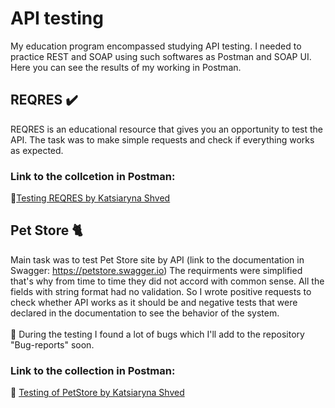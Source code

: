 # API testing
My education program encompassed studying API testing. I needed to practice REST and SOAP using such softwares as Postman and SOAP UI. Here you can see the results of my working in Postman.
<br> 

## REQRES ✔️
<p>REQRES is an educational resource that gives you an opportunity to test the API. The task was to make simple requests and check if everything works as expected.</p>
<h3>Link to the collcetion in Postman:</h3>
📌<a href='https://www.postman.com/kate1311/workspace/reqres-testing-api-by-katsiaryna-shved/collection/34427030-1519e5b3-8a7d-490c-b980-ee83768b3f75?action=share&creator=34427030'>Testing REQRES by Katsiaryna Shved</a>

## Pet Store 🐈
Main task was to test Pet Store site by API (link to the documentation in Swagger:  https://petstore.swagger.io) The requirments were simplified that's why from time to time they did not accord with common sense. All the fields with string format had no validation. So I wrote positive requests to check whether API works as it should be and negative tests that were declared in the documentation to see the behavior of the system.  
<br>🐞 During the testing I found a lot of bugs which I'll add to the repository "Bug-reports" soon.

<h3>Link to the collection in Postman:</h3>

📌 [Testing of PetStore by Katsiaryna Shved]( https://www.postman.com/kate1311/workspace/testing-of-petstore-by-katsiaryna-shved)




